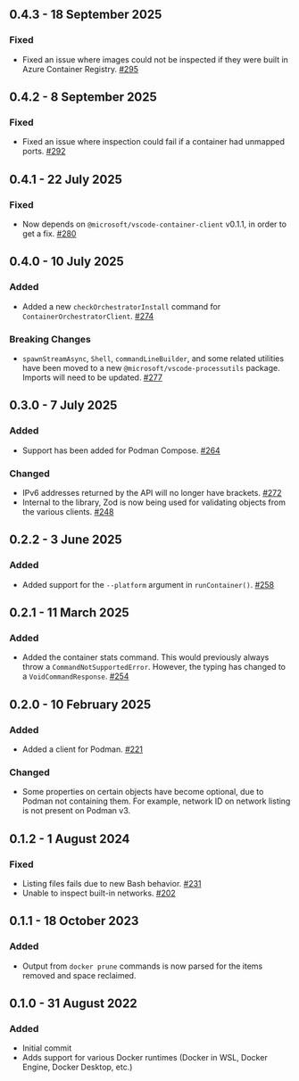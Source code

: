 ## 0.4.3 - 18 September 2025
### Fixed
* Fixed an issue where images could not be inspected if they were built in Azure Container Registry. [#295](https://github.com/microsoft/vscode-docker-extensibility/issues/295)

## 0.4.2 - 8 September 2025
### Fixed
* Fixed an issue where inspection could fail if a container had unmapped ports. [#292](https://github.com/microsoft/vscode-docker-extensibility/issues/292)

## 0.4.1 - 22 July 2025
### Fixed
* Now depends on `@microsoft/vscode-container-client` v0.1.1, in order to get a fix. [#280](https://github.com/microsoft/vscode-docker-extensibility/issues/280)

## 0.4.0 - 10 July 2025
### Added
* Added a new `checkOrchestratorInstall` command for `ContainerOrchestratorClient`. [#274](https://github.com/microsoft/vscode-docker-extensibility/pull/274)

### Breaking Changes
* `spawnStreamAsync`, `Shell`, `commandLineBuilder`, and some related utilities have been moved to a new `@microsoft/vscode-processutils` package. Imports will need to be updated. [#277](https://github.com/microsoft/vscode-docker-extensibility/pull/277)

## 0.3.0 - 7 July 2025
### Added
* Support has been added for Podman Compose. [#264](https://github.com/microsoft/vscode-docker-extensibility/issues/264)

### Changed
* IPv6 addresses returned by the API will no longer have brackets. [#272](https://github.com/microsoft/vscode-docker-extensibility/pull/272)
* Internal to the library, Zod is now being used for validating objects from the various clients. [#248](https://github.com/microsoft/vscode-docker-extensibility/issues/248)

## 0.2.2 - 3 June 2025
### Added
* Added support for the `--platform` argument in `runContainer()`. [#258](https://github.com/microsoft/vscode-docker-extensibility/issues/258)

## 0.2.1 - 11 March 2025
### Added
* Added the container stats command. This would previously always throw a `CommandNotSupportedError`. However, the typing has changed to a `VoidCommandResponse`. [#254](https://github.com/microsoft/vscode-docker-extensibility/issues/254)

## 0.2.0 - 10 February 2025
### Added
* Added a client for Podman. [#221](https://github.com/microsoft/vscode-docker-extensibility/issues/221)

### Changed
* Some properties on certain objects have become optional, due to Podman not containing them. For example, network ID on network listing is not present on Podman v3.

## 0.1.2 - 1 August 2024
### Fixed
* Listing files fails due to new Bash behavior. [#231](https://github.com/microsoft/vscode-docker-extensibility/issues/231)
* Unable to inspect built-in networks. [#202](https://github.com/microsoft/vscode-docker-extensibility/issues/228)

## 0.1.1 - 18 October 2023
### Added
* Output from `docker prune` commands is now parsed for the items removed and space reclaimed.

## 0.1.0 - 31 August 2022
### Added
* Initial commit
* Adds support for various Docker runtimes (Docker in WSL, Docker Engine, Docker Desktop, etc.)
